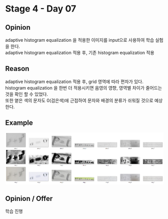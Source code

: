 # Stage 4 - Day 07

## Opinion

adaptive histogram equalization 을 적용한 이미지를 input으로 사용하여 학습 실험을 한다.  
adaptive histogram equalization 적용 후, 기존 histogram equalization 적용

## Reason

adaptive histogram equalization 적용 후, grid 영역에 따라 편차가 있다.  
histogram equalization 을 한번 더 적용시키면 음영의 영향, 영역별 차이가 줄어드는것을 확인 할 수 있었다.  
또한 옅은 색의 문자도 0(검은색)에 근접하여 문자와 배경의 분류가 쉬워질 것으로 예상한다.

## Example

![histogram](../images/hist_0.png)

## Opinion / Offer

학습 진행

